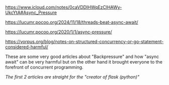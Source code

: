 https://www.icloud.com/notes/0caVDDIHWqEzClHAWy-UkcYtA#Async_Pressure

https://lucumr.pocoo.org/2024/11/18/threads-beat-async-await/

https://lucumr.pocoo.org/2020/1/1/async-pressure/

https://vorpus.org/blog/notes-on-structured-concurrency-or-go-statement-considered-harmful/

These are some very good articles about "Backpressure" and how "async await" can be very harmful but on the other hand it brought everyone to the forefront of concurrent programming.

_The first 2 articles are straight for the "creator of flask (python)"_
